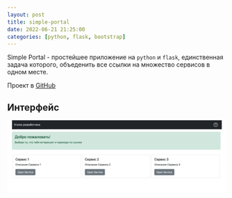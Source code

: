 ```yaml
---
layout: post
title: simple-portal
date: 2022-06-21 21:25:00
categories: [python, flask, bootstrap]
---
```


Simple Portal - простейшее приложение на `python` и `flask`, единственная задача которого, объеденить все ссылки на множество сервисов в одном месте.

Проект в [GitHub](https://github.com/mminyukov/simple-portal)

## Интерфейс
![image](/assets/images/simple-portal.png)
